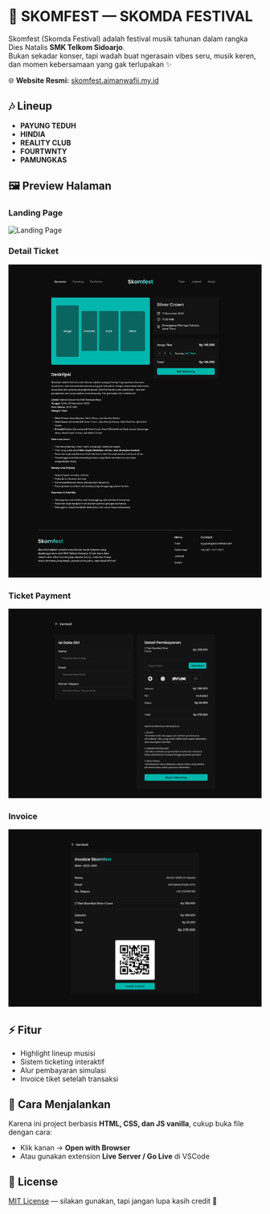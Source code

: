 # 🎉 SKOMFEST — SKOMDA FESTIVAL

Skomfest (Skomda Festival) adalah festival musik tahunan dalam rangka Dies Natalis **SMK Telkom Sidoarjo**.  
Bukan sekadar konser, tapi wadah buat ngerasain vibes seru, musik keren, dan momen kebersamaan yang gak terlupakan ✨

🌐 **Website Resmi:** [skomfest.aimanwafii.my.id](https://skomfest.aimanwafii.my.id)

## 🎶 Lineup
- **PAYUNG TEDUH**
- **HINDIA**
- **REALITY CLUB**
- **FOURTWNTY**
- **PAMUNGKAS**

## 🖼️ Preview Halaman
### Landing Page
![Landing Page](Page/landing-page.png)

### Detail Ticket
![Detail Ticket](Page/detail-ticket.png)

### Ticket Payment
![Ticket Payment](Page/ticket-payment.png)

### Invoice
![Invoice](Page/invoice.png)

## ⚡ Fitur
- Highlight lineup musisi  
- Sistem ticketing interaktif  
- Alur pembayaran simulasi  
- Invoice tiket setelah transaksi  

## 🚀 Cara Menjalankan
Karena ini project berbasis **HTML, CSS, dan JS vanilla**, cukup buka file dengan cara:
- Klik kanan → **Open with Browser**  
- Atau gunakan extension **Live Server / Go Live** di VSCode  

## 📜 License
[MIT License](LICENSE) — silakan gunakan, tapi jangan lupa kasih credit 🙌
